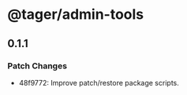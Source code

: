 # @tager/admin-tools

## 0.1.1

### Patch Changes

- 48f9772: Improve patch/restore package scripts.
